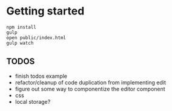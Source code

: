 # Getting started

```
npm install
gulp 
open public/index.html
gulp watch
```

## TODOS
- finish todos example
 - refactor/cleanup of code duplication from implementing edit
 - figure out some way to componentize the editor component
 - css
 - local storage?
